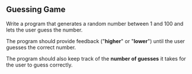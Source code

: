 ## Guessing Game

Write a program that generates a random number between 1 and 100 and lets the user guess the number.

The program should provide feedback ("**higher**" or "**lower**") until the user guesses the correct number.

The program should also keep track of the **number of guesses** it takes for the user to guess correctly.
